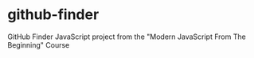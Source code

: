 # github-finder
GitHub Finder JavaScript project from the "Modern JavaScript From The Beginning" Course
